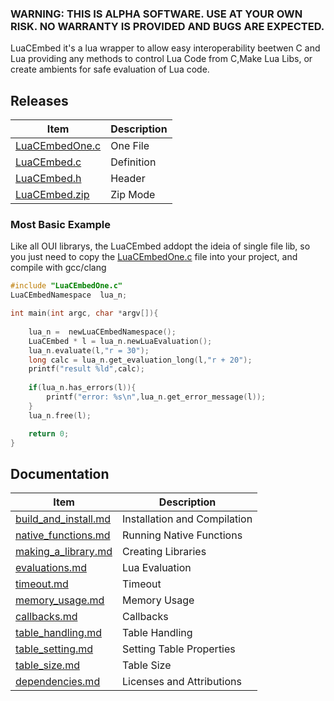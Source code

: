 ### WARNING: THIS IS ALPHA SOFTWARE. USE AT YOUR OWN RISK. NO WARRANTY IS PROVIDED AND BUGS ARE EXPECTED.

LuaCEmbed it's  a lua wrapper to allow easy interoperability beetwen C and Lua
providing any methods to control Lua Code from C,Make Lua  Libs, or create ambients
for safe evaluation of Lua code.

## Releases
| Item | Description |
|------|-------------|
|[LuaCEmbedOne.c](https://github.com/OUIsolutions/LuaCEmbed/releases/download/0.8.1/LuaCEmbedOne.c) |One File|
|[LuaCEmbed.c](https://github.com/OUIsolutions/LuaCEmbed/releases/download/0.8.1/LuaCEmbed.c)| Definition|
|[LuaCEmbed.h](https://github.com/OUIsolutions/LuaCEmbed/releases/download/0.8.1/LuaCEmbed.h)| Header|
|[LuaCEmbed.zip](https://github.com/OUIsolutions/LuaCEmbed/releases/download/0.8.1/LuaCEmbed.zip)| Zip Mode|

### Most Basic Example
Like all OUI librarys, the LuaCEmbed addopt the ideia of single file lib, so you just need to copy the [LuaCEmbedOne.c](https://github.com/OUIsolutions/LuaCEmbed/releases/download/0.8.1/LuaCEmbedOne.c) file
into your project, and compile with gcc/clang
```c
#include "LuaCEmbedOne.c"
LuaCEmbedNamespace  lua_n;

int main(int argc, char *argv[]){
    
    lua_n =  newLuaCEmbedNamespace();
    LuaCEmbed * l = lua_n.newLuaEvaluation();
    lua_n.evaluate(l,"r = 30");
    long calc = lua_n.get_evaluation_long(l,"r + 20");
    printf("result %ld",calc);
    
    if(lua_n.has_errors(l)){
        printf("error: %s\n",lua_n.get_error_message(l));
    }
    lua_n.free(l);

    return 0;
}
```
## Documentation

| Item | Description |
|------|-------------|
|[build_and_install.md](/docs/build_and_install.md)| Installation and Compilation |
|[native_functions.md](/docs/native_functions.md)| Running Native Functions |
|[making_a_library.md](/docs/making_a_library.md)| Creating Libraries |
|[evaluations.md](/docs/evaluations.md)| Lua Evaluation |
|[timeout.md](/docs/timeout.md)| Timeout |
|[memory_usage.md](/docs/memory_usage.md)| Memory Usage |
|[callbacks.md](/docs/callbacks.md)| Callbacks |
|[table_handling.md](/docs/table_handling.md)| Table Handling |
|[table_setting.md](/docs/table_setting.md)| Setting Table Properties |
|[table_size.md](/docs/table_size.md)| Table Size |
|[dependencies.md](/docs/dependencies.md)| Licenses and Attributions |
